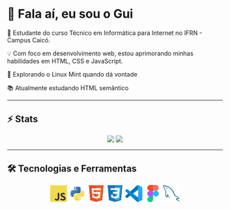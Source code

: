 # 👋 Fala aí, eu sou o Gui

🚀 Estudante do curso Técnico em Informática para Internet no IFRN - Campus Caicó.

💡 Com foco em desenvolvimento web, estou aprimorando minhas habilidades em HTML, CSS e JavaScript.

🐧 Explorando o Linux Mint quando dá vontade

📚 Atualmente estudando HTML semântico

---

## ⚡ Stats
<p align="center">
  <img src="https://github-readme-stats.vercel.app/api?username=guilhermesaul&theme=tokyonight&show_icons=true&hide_border=true&count_private=true" height="175em" />
  <img src="https://github-readme-stats.vercel.app/api/top-langs/?username=guilhermesaul&theme=tokyonight&show_icons=true&hide_border=true&layout=compact&count_private=true" height="175em" />
</p>

---

## 🛠️ Tecnologias e Ferramentas
<p align="center">
  <img src="https://raw.githubusercontent.com/devicons/devicon/master/icons/javascript/javascript-original.svg" width="40" height="40" />
  <img src="https://raw.githubusercontent.com/devicons/devicon/master/icons/python/python-original.svg" width="40" height="40" />
  <img src="https://raw.githubusercontent.com/devicons/devicon/master/icons/html5/html5-original.svg" width="40" height="40" />
  <img src="https://raw.githubusercontent.com/devicons/devicon/master/icons/css3/css3-original.svg" width="40" height="40" />
  
  <img src="https://raw.githubusercontent.com/devicons/devicon/master/icons/vscode/vscode-original.svg" width="40" height="40" />
  <img src="https://raw.githubusercontent.com/devicons/devicon/master/icons/figma/figma-original.svg" width="40" height="40" />
  
  <img src="https://raw.githubusercontent.com/devicons/devicon/master/icons/mysql/mysql-original.svg" width="40" height="40" />
</p>
